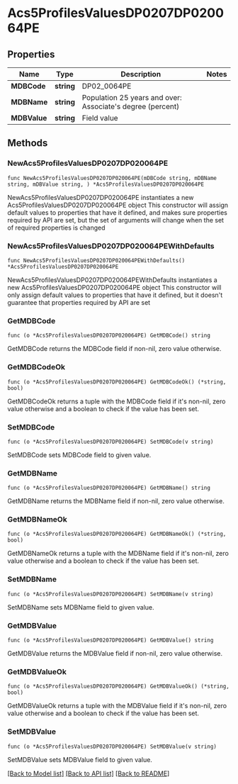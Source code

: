 # Acs5ProfilesValuesDP0207DP020064PE

## Properties

Name | Type | Description | Notes
------------ | ------------- | ------------- | -------------
**MDBCode** | **string** | DP02_0064PE | 
**MDBName** | **string** | Population 25 years and over: Associate&#39;s degree (percent) | 
**MDBValue** | **string** | Field value | 

## Methods

### NewAcs5ProfilesValuesDP0207DP020064PE

`func NewAcs5ProfilesValuesDP0207DP020064PE(mDBCode string, mDBName string, mDBValue string, ) *Acs5ProfilesValuesDP0207DP020064PE`

NewAcs5ProfilesValuesDP0207DP020064PE instantiates a new Acs5ProfilesValuesDP0207DP020064PE object
This constructor will assign default values to properties that have it defined,
and makes sure properties required by API are set, but the set of arguments
will change when the set of required properties is changed

### NewAcs5ProfilesValuesDP0207DP020064PEWithDefaults

`func NewAcs5ProfilesValuesDP0207DP020064PEWithDefaults() *Acs5ProfilesValuesDP0207DP020064PE`

NewAcs5ProfilesValuesDP0207DP020064PEWithDefaults instantiates a new Acs5ProfilesValuesDP0207DP020064PE object
This constructor will only assign default values to properties that have it defined,
but it doesn't guarantee that properties required by API are set

### GetMDBCode

`func (o *Acs5ProfilesValuesDP0207DP020064PE) GetMDBCode() string`

GetMDBCode returns the MDBCode field if non-nil, zero value otherwise.

### GetMDBCodeOk

`func (o *Acs5ProfilesValuesDP0207DP020064PE) GetMDBCodeOk() (*string, bool)`

GetMDBCodeOk returns a tuple with the MDBCode field if it's non-nil, zero value otherwise
and a boolean to check if the value has been set.

### SetMDBCode

`func (o *Acs5ProfilesValuesDP0207DP020064PE) SetMDBCode(v string)`

SetMDBCode sets MDBCode field to given value.


### GetMDBName

`func (o *Acs5ProfilesValuesDP0207DP020064PE) GetMDBName() string`

GetMDBName returns the MDBName field if non-nil, zero value otherwise.

### GetMDBNameOk

`func (o *Acs5ProfilesValuesDP0207DP020064PE) GetMDBNameOk() (*string, bool)`

GetMDBNameOk returns a tuple with the MDBName field if it's non-nil, zero value otherwise
and a boolean to check if the value has been set.

### SetMDBName

`func (o *Acs5ProfilesValuesDP0207DP020064PE) SetMDBName(v string)`

SetMDBName sets MDBName field to given value.


### GetMDBValue

`func (o *Acs5ProfilesValuesDP0207DP020064PE) GetMDBValue() string`

GetMDBValue returns the MDBValue field if non-nil, zero value otherwise.

### GetMDBValueOk

`func (o *Acs5ProfilesValuesDP0207DP020064PE) GetMDBValueOk() (*string, bool)`

GetMDBValueOk returns a tuple with the MDBValue field if it's non-nil, zero value otherwise
and a boolean to check if the value has been set.

### SetMDBValue

`func (o *Acs5ProfilesValuesDP0207DP020064PE) SetMDBValue(v string)`

SetMDBValue sets MDBValue field to given value.



[[Back to Model list]](../README.md#documentation-for-models) [[Back to API list]](../README.md#documentation-for-api-endpoints) [[Back to README]](../README.md)


